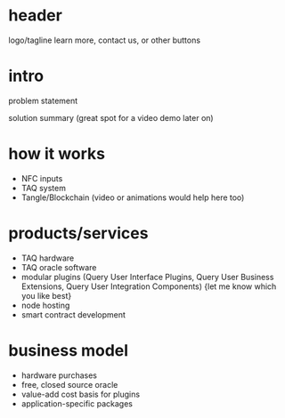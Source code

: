 # header
logo/tagline
learn more, contact us, or other buttons

# intro
problem statement

solution summary
(great spot for a video demo later on)

# how it works
- NFC inputs
- TAQ system
- Tangle/Blockchain
(video or animations would help here too)

# products/services
- TAQ hardware
- TAQ oracle software
- modular plugins (Query User Interface Plugins, Query User Business Extensions, Query User Integration Components) {let me know which you like best}
- node hosting
- smart contract development


# business model
- hardware purchases
- free, closed source oracle 
- value-add cost basis for plugins
- application-specific packages